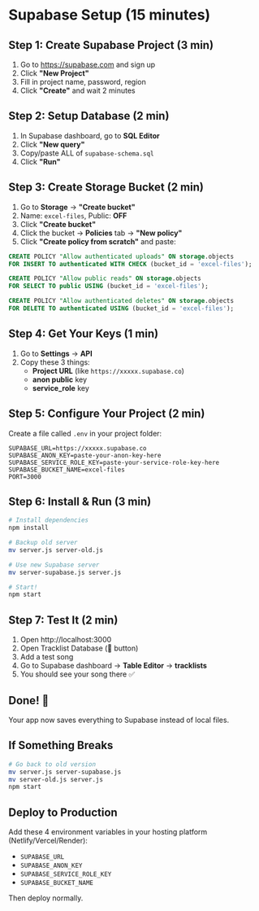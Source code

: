 # Supabase Setup (15 minutes)

## Step 1: Create Supabase Project (3 min)

1. Go to https://supabase.com and sign up
2. Click **"New Project"**
3. Fill in project name, password, region
4. Click **"Create"** and wait 2 minutes

## Step 2: Setup Database (2 min)

1. In Supabase dashboard, go to **SQL Editor**
2. Click **"New query"**
3. Copy/paste ALL of `supabase-schema.sql` 
4. Click **"Run"**

## Step 3: Create Storage Bucket (2 min)

1. Go to **Storage** → **"Create bucket"**
2. Name: `excel-files`, Public: **OFF**
3. Click **"Create bucket"**
4. Click the bucket → **Policies** tab → **"New policy"**
5. Click **"Create policy from scratch"** and paste:

```sql
CREATE POLICY "Allow authenticated uploads" ON storage.objects
FOR INSERT TO authenticated WITH CHECK (bucket_id = 'excel-files');

CREATE POLICY "Allow public reads" ON storage.objects
FOR SELECT TO public USING (bucket_id = 'excel-files');

CREATE POLICY "Allow authenticated deletes" ON storage.objects
FOR DELETE TO authenticated USING (bucket_id = 'excel-files');
```

## Step 4: Get Your Keys (1 min)

1. Go to **Settings** → **API**
2. Copy these 3 things:
   - **Project URL** (like `https://xxxxx.supabase.co`)
   - **anon public** key
   - **service_role** key

## Step 5: Configure Your Project (2 min)

Create a file called `.env` in your project folder:

```env
SUPABASE_URL=https://xxxxx.supabase.co
SUPABASE_ANON_KEY=paste-your-anon-key-here
SUPABASE_SERVICE_ROLE_KEY=paste-your-service-role-key-here
SUPABASE_BUCKET_NAME=excel-files
PORT=3000
```

## Step 6: Install & Run (3 min)

```bash
# Install dependencies
npm install

# Backup old server
mv server.js server-old.js

# Use new Supabase server
mv server-supabase.js server.js

# Start!
npm start
```

## Step 7: Test It (2 min)

1. Open http://localhost:3000
2. Open Tracklist Database (🎵 button)
3. Add a test song
4. Go to Supabase dashboard → **Table Editor** → **tracklists**
5. You should see your song there ✅

## Done! 🎉

Your app now saves everything to Supabase instead of local files.

## If Something Breaks

```bash
# Go back to old version
mv server.js server-supabase.js
mv server-old.js server.js
npm start
```

## Deploy to Production

Add these 4 environment variables in your hosting platform (Netlify/Vercel/Render):
- `SUPABASE_URL`
- `SUPABASE_ANON_KEY`
- `SUPABASE_SERVICE_ROLE_KEY`
- `SUPABASE_BUCKET_NAME`

Then deploy normally.

